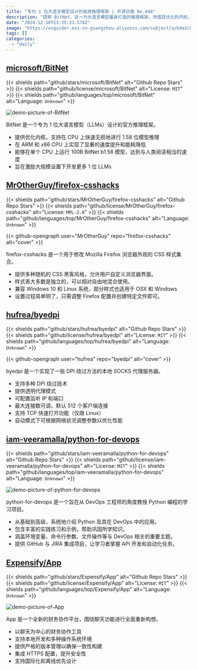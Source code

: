 ```yaml
---
title: "专为 1 位大语言模型设计的高效推理框架 | 开源日报 No.448"
description: "探索 BitNet，这一为大语言模型量身打造的推理框架，凭借其优化的内核，助力在 CPU 上实现快速且无损的推理，甚至在单个 CPU 上运行 100B 模型，速度媲美人类阅读。"
date: "2024-12-10T23:35:23.578Z"
image: "https://osguider.oss-cn-guangzhou.aliyuncs.com/subject/acb4e2c913372c0ab24516e0d8e34002.png"
tags: []
categories:
  - "daily"
---
```


## [microsoft/BitNet](https://github.com/microsoft/BitNet)

{{< shields path="github/stars/microsoft/BitNet" alt="Github Repo Stars" >}} {{< shields path="github/license/microsoft/BitNet" alt="License: `MIT`" >}} {{< shields path="github/languages/top/microsoft/BitNet" alt="Language: `Unknown`" >}}

![demo-picture-of-BitNet](https://static.osguider.com/subject/github/microsoft/BitNet/18ec8cb949bcad2c29aa1a9a4e7a3474.jpg)

BitNet 是一个专为 1 位大语言模型（LLMs）设计的官方推理框架。

- 提供优化内核，支持在 CPU 上快速无损地进行 1.58 位模型推理
- 在 ARM 和 x86 CPU 上实现了显著的速度提升和能耗降低
- 能够在单个 CPU 上运行 100B BitNet b1.58 模型，达到与人类阅读相当的速度
- 旨在激励大规模设置下开发更多 1 位 LLMs
  
## [MrOtherGuy/firefox-csshacks](https://github.com/MrOtherGuy/firefox-csshacks)

{{< shields path="github/stars/MrOtherGuy/firefox-csshacks" alt="Github Repo Stars" >}} {{< shields path="github/license/MrOtherGuy/firefox-csshacks" alt="License: `MPL-2.0`" >}} {{< shields path="github/languages/top/MrOtherGuy/firefox-csshacks" alt="Language: `Unknown`" >}}

{{< github-opengraph user="MrOtherGuy" repo="firefox-csshacks" alt="cover" >}}

firefox-csshacks 是一个用于修改 Mozilla Firefox 浏览器外观的 CSS 样式集合。

- 提供多种随机的 CSS 黑客风格，允许用户自定义浏览器界面。
- 样式表大多数是独立的，可以相对自由地混合使用。
- 兼容 Windows 10 和 Linux 系统，部分样式也适用于 OSX 和 Windows
- 设置过程简单明了，只需调整 Firefox 配置并创建特定文件即可。
  
## [hufrea/byedpi](https://github.com/hufrea/byedpi)

{{< shields path="github/stars/hufrea/byedpi" alt="Github Repo Stars" >}} {{< shields path="github/license/hufrea/byedpi" alt="License: `MIT`" >}} {{< shields path="github/languages/top/hufrea/byedpi" alt="Language: `Unknown`" >}}

{{< github-opengraph user="hufrea" repo="byedpi" alt="cover" >}}

byedpi 是一个实现了一些 DPI 绕过方法的本地 SOCKS 代理服务器。

- 支持多种 DPI 绕过技术
- 提供透明代理模式
- 可配置监听 IP 和端口
- 最大连接数可调，默认 512 个客户端连接
- 支持 TCP 快速打开功能（仅限 Linux）
- 自动模式下可根据网络状况调整参数以优化性能
  
## [iam-veeramalla/python-for-devops](https://github.com/iam-veeramalla/python-for-devops)

{{< shields path="github/stars/iam-veeramalla/python-for-devops" alt="Github Repo Stars" >}} {{< shields path="github/license/iam-veeramalla/python-for-devops" alt="License: `MIT`" >}} {{< shields path="github/languages/top/iam-veeramalla/python-for-devops" alt="Language: `Unknown`" >}}

![demo-picture-of-python-for-devops](https://static.osguider.com/subject/github/iam-veeramalla/python-for-devops/760ea5abefde8442594c68eac2ba7ae6.png)

python-for-devops 是一个旨在从 DevOps 工程师的角度教授 Python 编程的学习项目。

- 从基础到高级，系统地介绍 Python 及其在 DevOps 中的应用。
- 包含丰富的实践练习和示例，帮助巩固所学知识。
- 涵盖环境变量、命令行参数、文件操作等与 DevOps 相关的重要主题。
- 提供 GitHub 与 JIRA 集成项目，让学习者掌握 API 开发和自动化任务。
  
## [Expensify/App](https://github.com/Expensify/App)

{{< shields path="github/stars/Expensify/App" alt="Github Repo Stars" >}} {{< shields path="github/license/Expensify/App" alt="License: `MIT`" >}} {{< shields path="github/languages/top/Expensify/App" alt="Language: `Unknown`" >}}

![demo-picture-of-App](https://static.osguider.com/subject/github/Expensify/App/927a6e791c483b1b21096d56d37ec908.png)

App 是一个全新的财务协作平台，围绕聊天功能进行全面重新构想。

- 以聊天为中心的财务协作工具
- 支持本地开发和多种操作系统环境
- 提供严格的版本管理以确保一致性构建
- 集成 HTTPS 配置，提升安全性
- 支持国际化和离线优先设计
  
